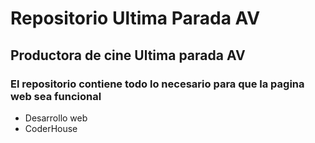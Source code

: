 # Repositorio Ultima Parada AV
## Productora de cine Ultima parada AV
### El repositorio contiene todo lo necesario para que la pagina web sea funcional
- Desarrollo web
- CoderHouse